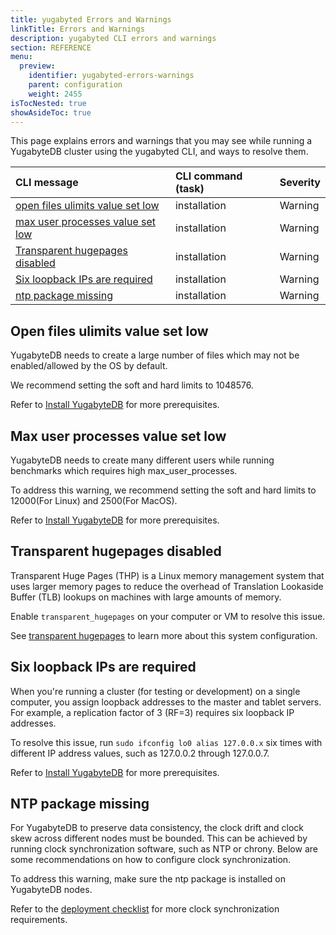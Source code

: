 ```yaml
---
title: yugabyted Errors and Warnings
linkTitle: Errors and Warnings
description: yugabyted CLI errors and warnings
section: REFERENCE
menu:
  preview:
    identifier: yugabyted-errors-warnings
    parent: configuration
    weight: 2455
isTocNested: true
showAsideToc: true
---
```


This page explains errors and warnings that you may see while running a YugabyteDB cluster using the yugabyted CLI, and ways to resolve them.

| CLI message | CLI command (task) | Severity |
| :---------- | :----------------- | :------- |
| [open files ulimits value set low](#open-files-ulimits-value-set-low) | installation | Warning |
| [max user processes value set low](#max-user-processes-value-set-low) | installation | Warning |
| [Transparent hugepages disabled](#transparent-hugepages-disabled) | installation | Warning |
| [Six loopback IPs are required](#six-loopback-ips-are-required) | installation | Warning |
| [ntp package missing](#ntp-package-missing) | installation | Warning |

## Open files ulimits value set low

YugabyteDB needs to create a large number of files which may not be enabled/allowed by the OS by default.

We recommend setting the soft and hard limits to 1048576.

Refer to [Install YugabyteDB](../../../../quick-start/install/macos/) for more prerequisites.

## Max user processes value set low

YugabyteDB needs to create many different users while running benchmarks which requires high max\_user\_processes.

To address this warning, we recommend setting the soft and hard limits to 12000(For Linux) and 2500(For MacOS).

Refer to [Install YugabyteDB](../../../../quick-start/install/macos/) for more prerequisites.

## Transparent hugepages disabled

Transparent Huge Pages (THP) is a Linux memory management system that uses larger memory pages to reduce the overhead of Translation Lookaside Buffer (TLB) lookups on machines with large amounts of memory.

Enable `transparent_hugepages` on your computer or VM to resolve this issue.

See [transparent hugepages](../../../../deploy/manual-deployment/system-config/#transparent-hugepages) to learn more about this system configuration.

## Six loopback IPs are required

When you're running a cluster (for testing or development) on a single computer, you assign loopback addresses to the master and tablet servers. For example, a replication factor of 3 (RF=3) requires six loopback IP addresses.

To resolve this issue, run `sudo ifconfig lo0 alias 127.0.0.x` six times with different IP address values, such as 127.0.0.2 through 127.0.0.7.

Refer to [Install YugabyteDB](https://docs.yugabyte.com/latest/quick-start/install/macos/) for more prerequisites.

## NTP package missing

For YugabyteDB to preserve data consistency, the clock drift and clock skew across different nodes must be bounded. This can be achieved by running clock synchronization software, such as NTP or chrony. Below are some recommendations on how to configure clock synchronization.

To address this warning, make sure the ntp package is installed on YugabyteDB nodes.

Refer to the [deployment checklist](../../../../deploy/checklist/#clock-synchronization) for more clock synchronization requirements.


